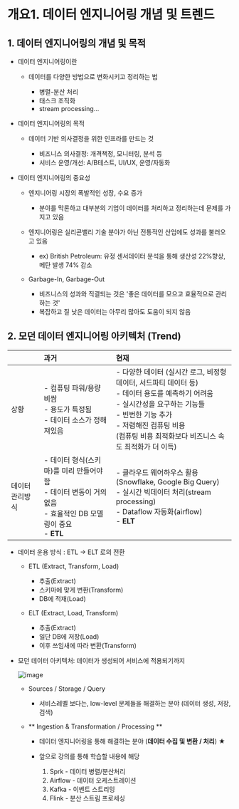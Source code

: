 # 개요1. 데이터 엔지니어링 개념 및 트렌드

## 1. 데이터 엔지니어링의 개념 및 목적

* 데이터 엔지니어링이란
  - 데이터를 다양한 방법으로 변화시키고 정리하는 법
 
    - 병렬-분산 처리
    - 태스크 조직화
    - stream processing...

* 데이터 엔지니어링의 목적
  - 데이터 기반 의사결정을 위한 인프라를 만드는 것
  
    - 비즈니스 의사결정: 개격책정, 모니터링, 분석 등
    - 서비스 운영/개선: A/B테스트, UI/UX, 운영/자동화

* 데이터 엔지니어링의 중요성
  - 엔지니어링 시장의 폭발적인 성장, 수요 증가
    - 분야를 막론하고 대부분의 기업이 데이터를 처리하고 정리하는데 문제를 가지고 있음


  - 엔지니어링은 실리콘밸리 기술 분야가 아닌 전통적인 산업에도 성과를 불러오고 있음
    - ex) British Petroleum: 유정 센서데이터 분석을 통해 생산성 22%향상, 메탄 발생 74% 감소


  - Garbage-In, Garbage-Out
    - 비즈니스의 성과와 직결되는 것은 '좋은 데이터를 모으고 효율적으로 관리하는 것'
    - 복잡하고 질 낮은 데이터는 아무리 많아도 도움이 되지 않음


## 2. 모던 데이터 엔지니어링 아키텍처 (Trend)

||과거|현재|
|:---|:---|:---|
|상황|- 컴퓨팅 파워/용량 비쌈 <br/> - 용도가 특정됨 <br/> - 데이터 소스가 정해져있음 | - 다양한 데이터 (실시간 로그, 비정형 데이터, 서드파티 데이터 등) <br/> - 데이터 용도를 예측하기 어려움 <br/> - 실시간성을 요구하는 기능들 <br/> - 빈번한 기능 추가 <br/> - 저렴해진 컴퓨팅 비용 <br/>   (컴퓨팅 비용 최적화보다 비즈니스 속도 최적화가 더 이득) |
|데이터 관리방식|- 데이터 형식(스키마)를 미리 만들어야 함 <br/> - 데이터 변동이 거의 없음 <br/> - 효율적인 DB 모델링이 중요 <br/> - **ETL** | - 클라우드 웨어하우스 활용(Snowflake, Google Big Query) <br/> - 실시간 빅데이터 처리(stream processing) <br/> - Dataflow 자동화(airflow) <br/> - **ELT**|

* 데이터 운용 방식 : ETL -> ELT 로의 전환

  - ETL (Extract, Transform, Load)
    - 추출(Extract)
    - 스키마에 맞게 변환(Transform)
    - DB에 적재(Load)
  
  - ELT (Extract, Load, Transform)
    - 추출(Extract)
    - 일단 DB에 저장(Load)
    - 이후 쓰임새에 따라 변환(Transform)

* 모던 데이터 아키텍처: 데이터가 생성되어 서비스에 적용되기까지
  
  ![image](https://github.com/SKR-DataScience/Realtime_Data_Processing/assets/55543156/5fea1107-3591-4d95-8766-b567be04e175)

  - Sources / Storage / Query
    - 서비스레벨 보다는, low-level 문제들을 해결하는 분야 (데이터 생성, 저장, 검색)
    
  - ** Ingestion & Transformation / Processing ** 
    - 데이터 엔지니어링을 통해 해결하는 분야 (**데이터 수집 및 변환 / 처리**) ★
    - 앞으로 강의를 통해 학습할 내용에 해당
    
      1) Sprk - 데이터 병렬/분산처리
      2) Airflow - 데이터 오케스트레이션
      3) Kafka - 이벤트 스트리밍
      4) Flink - 분산 스트림 프로세싱
